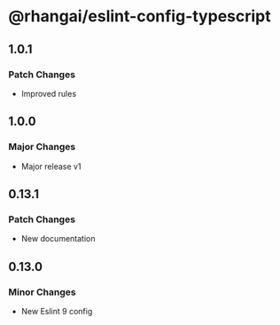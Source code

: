 # @rhangai/eslint-config-typescript

## 1.0.1

### Patch Changes

- Improved rules

## 1.0.0

### Major Changes

- Major release v1

## 0.13.1

### Patch Changes

- New documentation

## 0.13.0

### Minor Changes

- New Eslint 9 config
